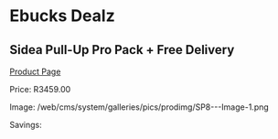 
# Ebucks Dealz
## Sidea Pull-Up Pro Pack + Free Delivery
[Product Page](https://www.ebucks.com/web/shop/productSelected.do?prodId=1157646307&catId=1173528667)

Price: R3459.00

Image: /web/cms/system/galleries/pics/prodimg/SP8---Image-1.png

Savings: 


	